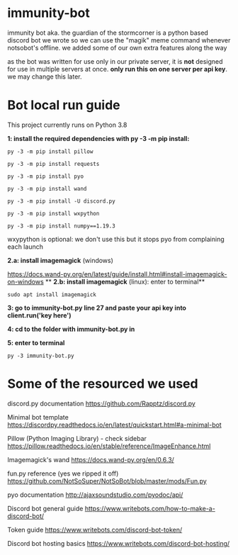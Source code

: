 # immunity-bot

immunity bot aka. the guardian of the stormcorner is a python based discord bot we wrote so we can use the "magik" meme command whenever notsobot's offline. we added some of our own extra features along the way

as the bot was written for use only in our private server, it is **not** designed for use in multiple servers at once. **only run this on one server per api key**. we may change this later.

# Bot local run guide

This project currently runs on Python 3.8

**1: install the required dependencies with py -3 -m pip install:**

    py -3 -m pip install pillow
  
    py -3 -m pip install requests

    py -3 -m pip install pyo
    
    py -3 -m pip install wand
  
    py -3 -m pip install -U discord.py

    py -3 -m pip install wxpython
    
    py -3 -m pip install numpy==1.19.3

wxypython is optional: we don't use this but it stops pyo from complaining each launch

**2.a: install imagemagick** (windows)
	
https://docs.wand-py.org/en/latest/guide/install.html#install-imagemagick-on-windows
**
**2.b: install imagemagick** (linux): enter to terminal**
	
	sudo apt install imagemagick
 
**3: go to immunity-bot.py line 27 and paste your api key into client.run('key here')**
 
**4: cd to the folder with immunity-bot.py in**

**5: enter to terminal**

    py -3 immunity-bot.py

# Some of the resourced we used

discord.py documentation
https://github.com/Rapptz/discord.py

Minimal bot template
https://discordpy.readthedocs.io/en/latest/quickstart.html#a-minimal-bot

Pillow (Python Imaging Library) - check sidebar
https://pillow.readthedocs.io/en/stable/reference/ImageEnhance.html

Imagemagick's wand
https://docs.wand-py.org/en/0.6.3/

fun.py reference (yes we ripped it off)
https://github.com/NotSoSuper/NotSoBot/blob/master/mods/Fun.py

pyo documentation
http://ajaxsoundstudio.com/pyodoc/api/

Discord bot general guide
https://www.writebots.com/how-to-make-a-discord-bot/

Token guide
https://www.writebots.com/discord-bot-token/

Discord bot hosting basics
https://www.writebots.com/discord-bot-hosting/
